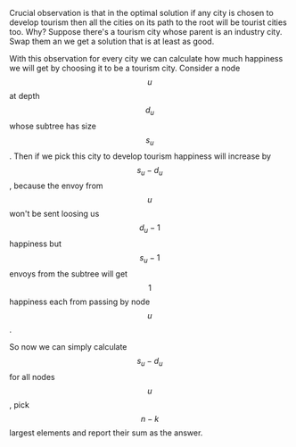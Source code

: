 Crucial observation is that in the optimal solution if any city is chosen to develop tourism then all the cities on its path to the root will be tourist cities too.  Why?  Suppose there's a tourism city whose parent is an industry city. Swap them an we get a solution that is at least as good.

With this observation for every city we can calculate how much happiness we will get by choosing it to be a tourism city. Consider a node $$u$$ at depth $$d_u$$ whose subtree has size $$s_u$$.  Then if we pick this city to develop tourism happiness will increase by $$s_u - d_u$$, because the envoy from $$u$$ won't be sent loosing us $$d_u-1$$ happiness but $$s_u-1$$ envoys from the subtree will get $$1$$ happiness each from passing by node $$u$$.

So now we can simply calculate $$s_u - d_u$$ for all nodes $$u$$, pick $$n-k$$ largest elements and report their sum as the answer.
